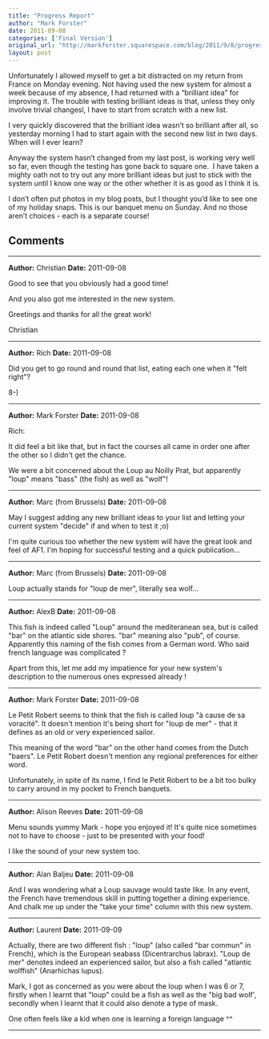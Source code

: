```yaml
---
title: "Progress Report"
author: "Mark Forster"
date: 2011-09-08
categories: ['Final Version']
original_url: "http://markforster.squarespace.com/blog/2011/9/8/progress-report.html"
layout: post
---
```


Unfortunately I allowed myself to get a bit distracted on my return from France on Monday evening. Not having used the new system for almost a week because of my absence, I had returned with a “brilliant idea” for improving it. The trouble with testing brilliant ideas is that, unless they only involve trivial changesl, I have to start from scratch with a new list.

I very quickly discovered that the brilliant idea wasn’t so brilliant after all, so yesterday morning I had to start again with the second new list in two days. When will I ever learn?

Anyway the system hasn’t changed from my last post, is working very well so far, even though the testing has gone back to square one.  I have taken a mighty oath not to try out any more brilliant ideas but just to stick with the system until I know one way or the other whether it is as good as I think it is.

I don’t often put photos in my blog posts, but I thought you’d like to see one of my holiday snaps. This is our banquet menu on Sunday. And no those aren’t choices - each is a separate course!


## Comments

---

**Author:** Christian
**Date:** 2011-09-08

Good to see that you obviously had a good time!  
  
And you also got me interested in the new system.   
  
Greetings and thanks for all the great work!  
  
Christian

---

**Author:** Rich
**Date:** 2011-09-08

Did you get to go round and round that list, eating each one when it "felt right"?  
  
8-)

---

**Author:** Mark Forster
**Date:** 2011-09-08

Rich:  
  
It did feel a bit like that, but in fact the courses all came in order one after the other so I didn't get the chance.  
  
We were a bit concerned about the Loup au Noilly Prat, but apparently "loup" means "bass" (the fish) as well as "wolf"!

---

**Author:** Marc (from Brussels)
**Date:** 2011-09-08

May I suggest adding any new brilliant ideas to your list and letting your current system "decide" if and when to test it ;o)  
  
I'm quite curious too whether the new system will have the great look and feel of AF1. I'm hoping for successful testing and a quick publication...

---

**Author:** Marc (from Brussels)
**Date:** 2011-09-08

Loup actually stands for "loup de mer", literally sea wolf...

---

**Author:** AlexB
**Date:** 2011-09-08

This fish is indeed called "Loup" around the mediteranean sea, but is called "bar" on the atlantic side shores. "bar" meaning also "pub", of course. Apparently this naming of the fish comes from a German word. Who said french language was complicated ?  
  
Apart from this, let me add my impatience for your new system's description to the numerous ones expressed already !

---

**Author:** Mark Forster
**Date:** 2011-09-08

Le Petit Robert seems to think that the fish is called loup "à cause de sa voracité". It doesn't mention it's being short for "loup de mer" - that it defines as an old or very experienced sailor.  
  
This meaning of the word "bar" on the other hand comes from the Dutch "baers". Le Petit Robert doesn't mention any regional preferences for either word.  
  
Unfortunately, in spite of its name, I find le Petit Robert to be a bit too bulky to carry around in my pocket to French banquets.

---

**Author:** Alison Reeves
**Date:** 2011-09-08

Menu sounds yummy Mark - hope you enjoyed it! It's quite nice sometimes not to have to choose - just to be presented with your food!  
  
I like the sound of your new system too.

---

**Author:** Alan Baljeu
**Date:** 2011-09-08

And I was wondering what a Loup sauvage would taste like. In any event, the French have tremendous skill in putting together a dining experience. And chalk me up under the "take your time" column with this new system.

---

**Author:** Laurent
**Date:** 2011-09-09

Actually, there are two different fish : "loup" (also called "bar commun" in French), which is the European seabass (Dicentrarchus labrax). "Loup de mer" denotes indeed an experienced sailor, but also a fish called "atlantic wolffish" (Anarhichas lupus).  
  
Mark, I got as concerned as you were about the loup when I was 6 or 7, firstly when I learnt that "loup" could be a fish as well as the "big bad wolf', secondly when I learnt that it could also denote a type of mask.  
  
One often feels like a kid when one is learning a foreign language ^^

---
